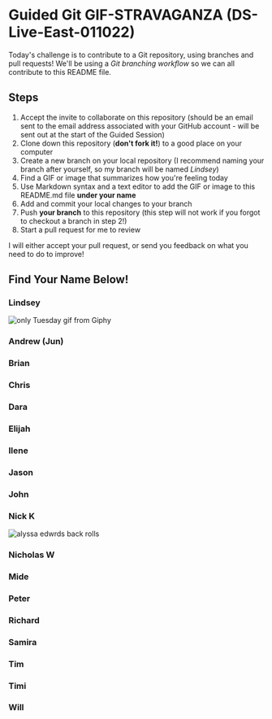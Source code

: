 # Guided Git GIF-STRAVAGANZA (DS-Live-East-011022)

Today's challenge is to contribute to a Git repository, using branches and pull requests! We'll be using a *Git branching workflow* so we can all contribute to this README file.

## Steps

1. Accept the invite to collaborate on this repository (should be an email sent to the email address associated with your GitHub account - will be sent out at the start of the Guided Session)
2. Clone down this repository (**don't fork it!**) to a good place on your computer
3. Create a new branch on your local repository (I recommend naming your branch after yourself, so my branch will be named _Lindsey_)
4. Find a GIF or image that summarizes how you're feeling today
5. Use Markdown syntax and a text editor to add the GIF or image to this README.md file **under your name**
6. Add and commit your local changes to your branch
7. Push **your branch** to this repository (this step will not work if you forgot to checkout a branch in step 2!)
8. Start a pull request for me to review

I will either accept your pull request, or send you feedback on what you need to do to improve!

## Find Your Name Below!

### Lindsey

![only Tuesday gif from Giphy](https://media.giphy.com/media/flL6zRWgnNDvSidTcX/giphy.gif)

### Andrew (Jun)



### Brian



### Chris



### Dara



### Elijah



### Ilene



### Jason



### John



### Nick K
![alyssa edwrds back rolls](https://media0.giphy.com/media/tG2PPAXybVbe8/giphy.gif?cid=ecf05e47ys6xokqqhva0krus479ip6zize78yluqjn1u7o32&rid=giphy.gif)



### Nicholas W



### Mide



### Peter



### Richard



### Samira



### Tim



### Timi



### Will


